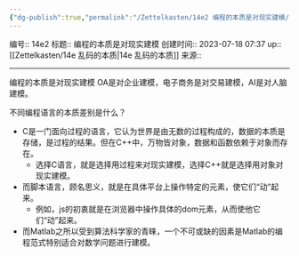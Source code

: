 ```yaml
---
{"dg-publish":true,"permalink":"/Zettelkasten/14e2 编程的本质是对现实建模/","dgPassFrontmatter":true}
---
```


编号:: 14e2
标题:: 编程的本质是对现实建模
创建时间:: 2023-07-18 07:37
up:: [[Zettelkasten/14e 乱码的本质\|14e 乱码的本质]]
来源:: 

---
编程的本质是对现实建模
OA是对企业建模，电子商务是对交易建模，AI是对人脑建模。

不同编程语言的本质差别是什么？
- C是一门面向过程的语言，它认为世界是由无数的过程构成的，数据的本质是存储，是过程的结果。但在C++中，万物皆对象，数据和函数依赖于对象而存在。
	- 选择C语言，就是选择用过程来对现实建模，选择C++就是选择用对象对现实建模。
- 而脚本语言，顾名思义，就是在具体平台上操作特定的元素，使它们“动”起来。
	- 例如，js的初衷就是在浏览器中操作具体的dom元素，从而使他它们“动”起来。
- 而Matlab之所以受到算法科学家的青睐，一个不可或缺的因素是Matlab的编程范式特别适合对数学问题进行建模。


